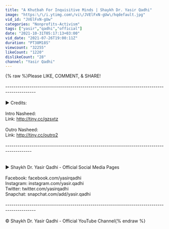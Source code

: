 ```yaml
---
title: "A Khuṭbah For Inquisitive Minds | Shaykh Dr. Yasir Qadhi"
image: "https:\/\/i.ytimg.com\/vi\/JVElFxN-gUw\/hqdefault.jpg"
vid_id: "JVElFxN-gUw"
categories: "Nonprofits-Activism"
tags: ["yasir","qadhi","official"]
date: "2021-10-31T05:17:13+03:00"
vid_date: "2021-07-26T19:00:11Z"
duration: "PT38M18S"
viewcount: "32255"
likeCount: "1220"
dislikeCount: "28"
channel: "Yasir Qadhi"
---
```

{% raw %}Please LIKE, COMMENT, &amp; SHARE!<br /><br />---------------------------------------------------------------------------------------------<br /><br />► Credits:<br /><br />Intro Nasheed:<br />Link: <a rel="nofollow" target="blank" href="http://tiny.cc/gzsxtz">http://tiny.cc/gzsxtz</a><br /><br />Outro Nasheed:<br />Link: <a rel="nofollow" target="blank" href="http://tiny.cc/outro2​​​​​​​​​​​">http://tiny.cc/outro2​​​​​​​​​​​</a><br /><br />-------------------------------------------------------------------------------------------<br /><br /> <br />► Shaykh Dr. Yasir Qadhi - Official Social Media Pages<br /><br />Facebook: facebook.com/yasirqadhi<br />Instagram: instagram.com/yasir.qadhi<br />Twitter: twitter.com/yasirqadhi<br />Snapchat: snapchat.com/add/yasir.qadhi<br /> <br />---------------------------------------------------------------------------------------------<br /> <br />© Shaykh Dr. Yasir Qadhi - Official YouTube Channel{% endraw %}
